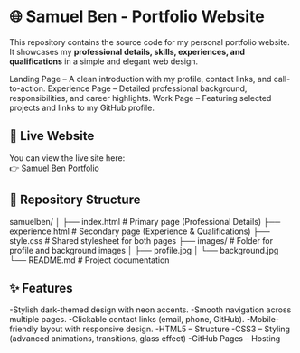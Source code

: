# 🌐 Samuel Ben - Portfolio Website

This repository contains the source code for my personal portfolio website.  
It showcases my **professional details, skills, experiences, and qualifications** in a simple and elegant web design.

Landing Page – A clean introduction with my profile, contact links, and call-to-action.
Experience Page – Detailed professional background, responsibilities, and career highlights.
Work Page – Featuring selected projects and links to my GitHub profile.

## 🔗 Live Website
You can view the live site here:  
👉 [Samuel Ben Portfolio](https://samurltd.github.io/samuelben/)

## 📂 Repository Structure
samuelben/
│
├── index.html # Primary page (Professional Details)
├── experience.html # Secondary page (Experience & Qualifications)
├── style.css # Shared stylesheet for both pages
├── images/ # Folder for profile and background images
│ ├── profile.jpg
│ └── background.jpg
└── README.md # Project documentation

## ✨ Features
-Stylish dark-themed design with neon accents.
-Smooth navigation across multiple pages.
-Clickable contact links (email, phone, GitHub).
-Mobile-friendly layout with responsive design.
-HTML5 – Structure
-CSS3 – Styling (advanced animations, transitions, glass effect)
-GitHub Pages – Hosting
